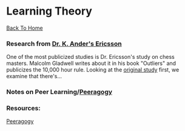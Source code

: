 Learning Theory
===============
[Back To Home](../README.md)

### Research from [Dr. K. Ander's Ericsson](http://www.psy.fsu.edu/faculty/ericsson.dp.html)

One of the most publicized studies is Dr. Ericsson's study on chess masters. Malcolm Gladwell writes about it in his book "Outliers" and publicizes the 10,000 hour rule. Looking at the [original study](http://www.psy.fsu.edu/faculty/ericsson/ericsson.exp.perf.html) first, we examine that there's...

### Notes on Peer Learning/[Peeragogy](http://peeragogy.org/)

### Resources:
[Peeragogy](http://peeragogy.org/)